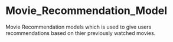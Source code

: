 # Movie_Recommendation_Model
Movie Recommendation models which is used to give users recommendations based on thier previously watched movies.
